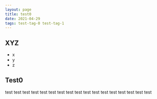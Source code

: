```yaml
---
layout: page
title: test0
date: 2021-04-29
tags: test-tag-0 test-tag-1
---
```


## XYZ

- x
- y
- z

## Test0

test test test test test test test test test test test test test test test test test 